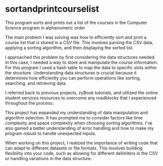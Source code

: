 # sortandprintcourselist
This program sorts and prints out a list of the courses in the Computer Science program in alphanumeric order

The main problem I was solving was how to efficiently sort and print a course list that is stored in a CSV file. This involves parsing the CSV data, applying a sorting algorithm, and then displaying the sorted list.

I approached this problem by first considering the data structures needed. In this case, I needed a way to store and manipulate the course information. For this program I used a hash table to map the data to specific slots within the structure. Understanding data structures is crucial because it determines how efficiently you can perform operations like sorting, searching, and retrieving data.

I referred back to previous projects, zyBook tutorials, and utilized the online student services resources to overcome any roadblocks that I experienced throughout the process.

This project has expanded my understanding of data manipulation and algorithm selection. It has prompted me to consider factors like time complexity and space complexity when choosing sorting algorithms. I've also gained a better understanding of error handling and how to make my program robust to handle unexpected inputs.

When working on this project, I realized the importance of writing code that can adapt to different datasets or file formats. This involves building flexibility into your code, such as allowing for different delimiters in the CSV or handling variations in the data structure.
